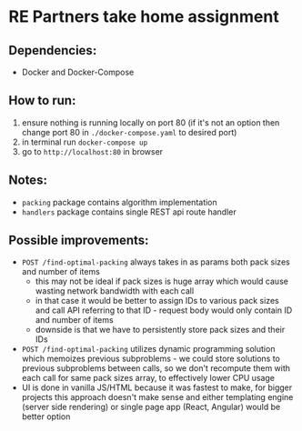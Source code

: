 # RE Partners take home assignment

## Dependencies:
* Docker and Docker-Compose

## How to run:

1. ensure nothing is running locally on port 80 (if it's not an option then change port 80 in `./docker-compose.yaml` to desired port)
2. in terminal run `docker-compose up`
3. go to `http://localhost:80` in browser

## Notes:

* `packing` package contains algorithm implementation
* `handlers` package contains single REST api route handler

## Possible improvements:
* `POST /find-optimal-packing` always takes in as params both pack sizes and number of items
  * this may not be ideal if pack sizes is huge array which would cause wasting network bandwidth with each call
  * in that case it would be better to assign IDs to various pack sizes and call API referring to that ID - request body would only contain ID and number of items
  * downside is that we have to persistently store pack sizes and their IDs
* `POST /find-optimal-packing` utilizes dynamic programming solution which memoizes previous subproblems - we could store solutions to previous subproblems between calls, so we don't recompute them with each call for same pack sizes array, to effectively lower CPU usage
* UI is done in vanilla JS/HTML because it was fastest to make, for bigger projects this approach doesn't make sense and either templating engine (server side rendering) or single page app (React, Angular) would be better option
